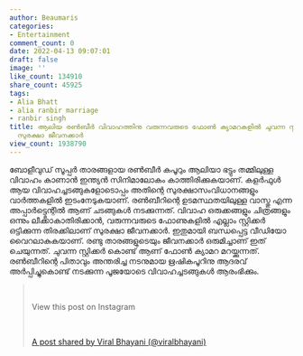 ```yaml
---
author: Beaumaris
categories:
- Entertainment
comment_count: 0
date: 2022-04-13 09:07:01
draft: false
image: ''
like_count: 134910
share_count: 45925
tags:
- Alia Bhatt
- alia ranbir marriage
- ranbir singh
title: ആലിയ രൺബീർ വിവാഹത്തിനു വരുന്നവരുടെ ഫോൺ ക്യാമറകളിൽ ചുവന്ന സ്റ്റിക്കർ ഒട്ടിക്കുന്ന
  സുരക്ഷാ ജീവനക്കാർ
view_count: 1938790
---
```


ബോളീവുഡ് സൂപ്പർ താരങ്ങളായ രണ്‍ബീര്‍ കപൂറും ആലിയാ ഭട്ടും തമ്മിലുള്ള വിവാഹം കാണാൻ ഇന്ത്യൻ സിനിമാലോകം കാത്തിരിക്കുകയാണ്. കളർഫുൾ ആയ വിവാഹച്ചടങ്ങുകളോടൊപ്പം അതിന്റെ സുരക്ഷാസംവിധാനങ്ങളും വാർത്തകളിൽ ഇടംനേടുകയാണ്. രണ്‍ബീറിന്റെ ഉടമസ്ഥതയിലുള്ള വാസ്തു എന്ന അപ്പാർട്ട്മെന്റിൽ ആണ് ചടങ്ങുകൾ നടക്കുന്നത്. വിവാഹ ഒരുക്കങ്ങളും ചിത്രങ്ങളും ഒന്നും ലീക്കാകാതിരിക്കാൻ, വരുന്നവരുടെ ഫോണുകളിൽ എല്ലാം സ്റ്റിക്കർ ഒട്ടിക്കുന്ന തിരക്കിലാണ് സുരക്ഷാ ജീവനക്കാർ. ഇതുമായി ബന്ധപ്പെട്ട വീഡിയോ വൈറലാകുകയാണ്. രണ്ടു താരങ്ങളുടെയും ജീവനക്കാർ ഒരുമിച്ചാണ് ഇത് ചെയുന്നത്. ചുവന്ന സ്റ്റിക്കർ കൊണ്ട് ആണ് ഫോൺ ക്യാമറ മറയ്ക്കുന്നത്. രണ്‍ബീറിന്റെ പിതാവും അന്തരിച്ച നടനുമായ ഋഷികപൂറിനു ആദരവ് അർപ്പിച്ചുകൊണ്ട് നടക്കുന്ന പൂജയോടെ വിവാഹച്ചടങ്ങുകൾ ആരംഭിക്കും. 

> &nbsp; 
> 
> View this post on Instagram
> 
> &nbsp; 
> 
> [A post shared by Viral Bhayani (@viralbhayani)](https://www.instagram.com/reel/CcRtwGljeSO/?utm_source=ig_embed&utm_campaign=loading)